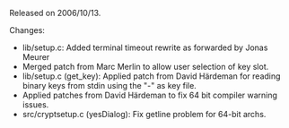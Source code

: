Released on 2006/10/13.

Changes:

  * lib/setup.c: Added terminal timeout rewrite as forwarded by Jonas Meurer
  * Merged patch from Marc Merlin to allow user selection of key slot.
  * lib/setup.c (get\_key): Applied patch from David Härdeman for reading binary keys from stdin using the "-" as key file.
  * Applied patches from David Härdeman to fix 64 bit compiler warning issues.
  * src/cryptsetup.c (yesDialog): Fix getline problem for 64-bit archs.